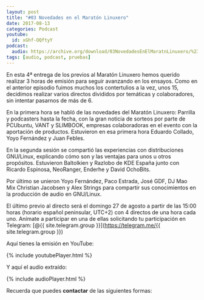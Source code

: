 ```yaml
---
layout: post
title: "#03 Novedades en el Maratón Linuxero"
date: 2017-08-13
categories: Podcast
youtube:
  id: xGhf-OQftyY
podcast:
  audio: https://archive.org/download/03NovedadesEnElMaratnLinuxero/%2303%20Novedades%20en%20el%20Marat%C3%B3n%20Linuxero
tags: [audio, podcast, pruebas]
---
```

En esta 4ª entrega de los previos al Maratón Linuxero hemos querido realizar 3 horas de emisión para seguir avanzando en los ensayos. Como en el anterior episodio fuimos muchos los contertulios a la vez, unos 15, decidimos realizar varios directos divididos por temáticas y colaboradores, sin intentar pasarnos de más de 6.

En la primera hora se habló de las novedades del Maratón Linuxero: Parrilla y podcasters hasta la fecha, con la gran noticia de sorteos por parte de PCUbuntu, VANT y SLIMBOOK, empresas colaboradoras en el evento con la aportación de productos. Estuvieron en esa primera hora Eduardo Collado, Yoyo Fernández y Juan Febles.

En la segunda sesión se compartió las experiencias con distribuciones GNU/Linux, explicando cómo son y las ventajas para unos u otros propósitos. Estuvieron Baltolkien y Razlobo de KDE España junto con Ricardo Espinosa, NeoRanger, Enderhe y David OchoBits.

Por último se unieron Yoyo Fernández, Paco Estrada, José GDF, DJ Mao Mix Christian Jacobsen y Alex Strings para compartir sus conocimientos en la producción de audio en GNU/Linux.

El último previo al directo será el domingo 27 de agosto a partir de las 15:00 horas (horario español peninsular, UTC+2) con 4 directos de una hora cada uno. Anímate a participar en una de ellas solicitando tu participación en Telegram: [@{{ site.telegram.group }}](https://telegram.me/{{ site.telegram.group }})

Aquí tienes la emisión en YouTube: 

{% include youtubePlayer.html %}

Y aquí el audio extraído:

{% include audioPlayer.html %}

Recuerda que puedes **contactar** de las siguientes formas:
